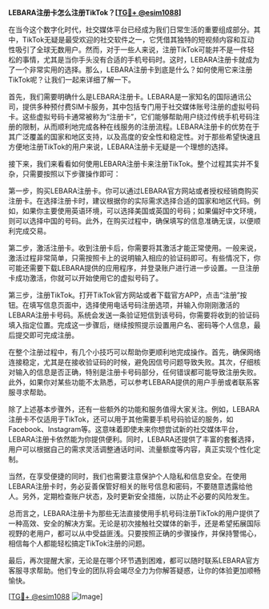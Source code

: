 **LEBARA注册卡怎么注册TikTok？[[TG💪+ @esim1088](https://t.me/s/esim1088)]**

在当今这个数字化时代，社交媒体平台已经成为我们日常生活的重要组成部分。其中，TikTok无疑是最受欢迎的社交软件之一，它凭借其独特的短视频内容和互动性吸引了全球无数用户。然而，对于一些人来说，注册TikTok可能并不是一件轻松的事情，尤其是当你手头没有合适的手机号码时。这时，LEBARA注册卡就成为了一个非常实用的选择。那么，LEBARA注册卡到底是什么？如何使用它来注册TikTok呢？让我们一起来详细了解一下。

首先，我们需要明确什么是LEBARA注册卡。LEBARA是一家知名的国际通讯公司，提供多种预付费SIM卡服务，其中包括专门用于社交媒体账号注册的虚拟号码卡。这些虚拟号码卡通常被称为“注册卡”，它们能够帮助用户绕过传统手机号码注册的限制，从而顺利地完成各种在线服务的注册流程。LEBARA注册卡的优势在于其广泛覆盖的国家和地区支持，以及高度的安全性和稳定性。对于那些希望快速且方便地注册TikTok的用户来说，LEBARA注册卡无疑是一个理想的选择。

接下来，我们来看看如何使用LEBARA注册卡来注册TikTok。整个过程其实并不复杂，只需要按照以下步骤操作即可：

第一步，购买LEBARA注册卡。你可以通过LEBARA官方网站或者授权经销商购买注册卡。在选择注册卡时，建议根据你的实际需求选择合适的国家和地区代码。例如，如果你主要使用英语环境，可以选择美国或英国的号码；如果偏好中文环境，则可以选择中国的号码。此外，在购买过程中，确保填写的信息准确无误，以便顺利完成交易。

第二步，激活注册卡。收到注册卡后，你需要将其激活才能正常使用。一般来说，激活过程非常简单，只需按照卡上的说明输入相应的验证码即可。有些情况下，你可能还需要下载LEBARA提供的应用程序，并登录账户进行进一步设置。一旦注册卡成功激活，你就可以开始使用它的虚拟号码了。

第三步，注册TikTok。打开TikTok官方网站或者下载官方APP，点击“注册”按钮。在填写信息页面中，选择使用电话号码注册选项，并输入你刚刚激活的LEBARA注册卡号码。系统会发送一条验证短信到该号码，你需要将收到的验证码填入指定位置。完成这一步骤后，继续按照提示设置用户名、密码等个人信息，最后提交即可完成注册。

在整个注册过程中，有几个小技巧可以帮助你更顺利地完成操作。首先，确保网络连接稳定，尤其是在接收验证码的时候，避免因信号问题导致失败。其次，仔细核对输入的信息是否正确，特别是注册卡号码部分，任何错误都可能导致注册失败。此外，如果你对某些功能不太熟悉，可以参考LEBARA提供的用户手册或者联系客服寻求帮助。

除了上述基本步骤外，还有一些额外的功能和服务值得大家关注。例如，LEBARA注册卡不仅适用于TikTok，还可以用于其他需要手机号码验证的服务，如Facebook、Instagram等。这意味着即使未来你想尝试新的社交媒体平台，LEBARA注册卡依然能为你提供便利。同时，LEBARA还提供了丰富的套餐选择，用户可以根据自己的需求灵活调整通话时间、流量额度等内容，真正实现个性化定制。

当然，在享受便捷的同时，我们也需要注意保护个人隐私和信息安全。在使用LEBARA注册卡时，务必妥善保管好相关的账号信息和密码，不要随意透露给他人。另外，定期检查账户状态，及时更新安全措施，以防止不必要的风险发生。

总而言之，LEBARA注册卡为那些无法直接使用手机号码注册TikTok的用户提供了一种高效、安全的解决方案。无论是初次接触社交媒体的新手，还是希望拓展国际视野的老用户，都可以从中受益匪浅。只要按照正确的步骤操作，并保持警惕心，相信每个人都能轻松搞定TikTok注册的问题。

最后，再次提醒大家，无论是在哪个环节遇到困难，都可以随时联系LEBARA官方客服寻求帮助。他们专业的团队将会竭尽全力为你解答疑惑，让你的体验更加顺畅愉快。

[[TG💪+ @esim1088](https://t.me/s/esim1088) ![Image](https://i.postimg.cc/4NQfJmqS/Snipaste-2025-05-13-00-14-12.png)]